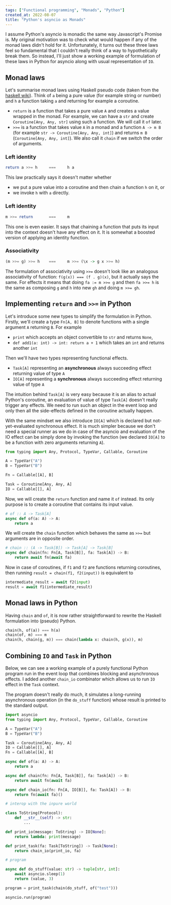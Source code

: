 ```yaml
---
tags: ["Functional programming", "Monads", "Python"]
created_at: 2022-08-07
title: "Python's asyncio as Monads"
---
```


I assume Python's asyncio is monadic the same way Javascript's Promise is. My original motivation was to check what would happen if any of the monad laws didn't hold for it. Unfortunately, it turns out these three laws feel so fundamental that I couldn't really think of a way to hypothetically break them. So instead, I'll just show a working example of formulation of these laws in Python for asyncio along with usual representation of `IO`.

## Monad laws

Let's summarise monad laws using Haskell pseudo code (taken from the [haskell wiki](https://wiki.haskell.org/Monad_laws)). Think of `a` being a pure value (for example string or number) and `h` a function taking `a` and returning for example a coroutine.

- `return` is a function that takes a pure value `A` and creates a value wrapped in the monad. For example, we can have a `str` and create `Coroutine[Any, Any, str]` using such a function. We will call it `of` later.
- `>>=` is a function that takes value `A` in a monad and a function `A -> m B` (for example `str -> Coroutine[Any, Any, int]`) and returns `m B` (`Coroutine[Any, Any, int]`). We also call it `chain` if we switch the order of arguments.

### Left identity

```haskell
return a >>= h     ===     h a
```

This law practically says it doesn't matter whether

- we put a pure value into a coroutine and then chain a function `h` on it, or
- we invoke `h` with `a` directly.

### Left identity

```haskell
m >>= return       ===     m
```

This one is even easier. It says that chaining a function that puts its input into the context doesn't have any effect on it. It is somewhat a boosted version of applying an identity function.

### Associativity

```haskell
(m >>= g) >>= h    ===     m >>= (\x -> g x >>= h)
```

The formulation of associativity using `>>=` doesn't look like an analogous associativity of function: `f(g(x)) === (f . g)(x)`, but it actually says the same. For effects it means that doing `fa := m >>= g` and then `fa >>= h` is the same as composing `g` and `h` into new `gh` and doing `m >>= gh`.

## Implementing `return` and `>>=` in Python

Let's introduce some new types to simplify the formulation in Python. Firstly, we'll create a type `Fn[A, B]` to denote functions with a single argument `A` returning `B`. For example

- `print` which accepts an object convertible to `str` and returns `None`,
- `def add1(a: int) -> int: return a + 1`  which takes an `int` and returns another `int`

Then we'll have two types representing functional effects.

- `Task[A]` representing an **asynchronous** always succeeding effect returning value of type `A`
- `IO[A]` representing a **synchronous** always succeeding effect returning value of type `A`

The intuition behind `Task[A]` is very easy because it is an alias to actual Python's coroutine, an evaluation of value of type `Task[A]` doesn't really trigger any effects. We need to run such an object in the event loop and only then all the side-effects defined in the coroutine actually happen.

With the same mindset we also introduce `IO[A]` which is declared but not-yet-evaluated synchronous effect. It is much simpler because we don't need a special runner as we do in case of the asyncio and evaluation of the IO effect can be simply done by invoking the function (we declared `IO[A]` to be a function with zero arguments returning `A`).

```python
from typing import Any, Protocol, TypeVar, Callable, Coroutine

A = TypeVar("A")
B = TypeVar("B")

Fn = Callable[[A], B]

Task = Coroutine[Any, Any, A]
IO = Callable[[], A]
```

Now, we will create the `return` function and name it `of` instead. Its only purpose is to create a coroutine that contains its input value.

```python
# of :: A -> Task[A]
async def of(a: A) -> A:
	return a
```

We will create the `chain` function which behaves the same as `>>=` but arguments are in opposite order.

```python
# chain :: (A -> Task[B]) -> Task[A] -> Task[B]
async def chain(fn: Fn[A, Task[B]], fa: Task[A]) -> B:
    return await fn(await fa)
```

Now in case of coroutines, if `f1` and `f2` are functions returning coroutines, then running `result = chain(f1, f2(input))` is equivalent to

```python
intermediate_result = await f2(input)
result = await f1(intermediate_result)
```

## Monad laws in Python

Having `chain` and `of`, it is now rather straightforward to rewrite the Haskell formulation into (pseudo) Python.

```python
chain(h, of(a)) === h(a)
chain(of, m) === m
chain(h, chain(g, m)) === chain(lambda x: chain(h, g(x)), m)
```

## Combining `IO` and `Task` in Python

Below, we can see a working example of a purely functional Python program run in the event loop that combines blocking and asynchronous effects. I added another `chain_io` combinator which allows us to run `IO` effect in the `Task` context.

The program doesn't really do much, it simulates a long-running asynchronous operation (in the `do_stuff` function) whose result is printed to the standard output.

```python
import asyncio
from typing import Any, Protocol, TypeVar, Callable, Coroutine

A = TypeVar("A")
B = TypeVar("B")

Task = Coroutine[Any, Any, A]
IO = Callable[[], A]
Fn = Callable[[A], B]

async def of(a: A) -> A:
    return a

async def chain(fn: Fn[A, Task[B]], fa: Task[A]) -> B:
    return await fn(await fa)

async def chain_io(fn: Fn[A, IO[B]], fa: Task[A]) -> B:
    return fn(await fa)()

# interop with the inpure world

class ToString(Protocol):
    def __str__(self) -> str:
        ...

def print_io(message: ToString) -> IO[None]:
    return lambda: print(message)

def print_task(fa: Task[ToString]) -> Task[None]:
    return chain_io(print_io, fa)

# program

async def do_stuff(value: str) -> tuple[str, int]:
    await asyncio.sleep(1)
    return (value, 3)

program = print_task(chain(do_stuff, of("test")))

asyncio.run(program)
```